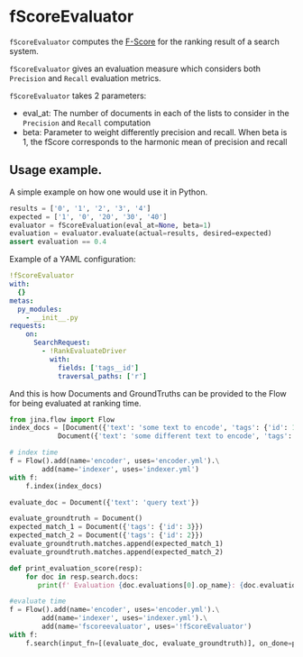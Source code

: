 # fScoreEvaluator

`fScoreEvaluator` computes the [F-Score](https://en.wikipedia.org/wiki/F-score) for the ranking result of a search system.

`fScoreEvaluator` gives an evaluation measure which considers both `Precision` and `Recall` evaluation metrics.

`fScoreEvaluator` takes 2 parameters:
- eval_at: The number of documents in each of the lists to consider in the `Precision` and `Recall` computation
- beta: Parameter to weight differently precision and recall. When beta is 1, the fScore corresponds to the harmonic mean
        of precision and recall
 
 ## Usage example.

A simple example on how one would use it in Python.

```python
results = ['0', '1', '2', '3', '4']
expected = ['1', '0', '20', '30', '40']
evaluator = fScoreEvaluation(eval_at=None, beta=1)
evaluation = evaluator.evaluate(actual=results, desired=expected)
assert evaluation == 0.4
```

Example of a YAML configuration:

```yaml
!fScoreEvaluator
with:
  {}
metas:
  py_modules:
    - __init__.py
requests:
    on:
      SearchRequest:
        - !RankEvaluateDriver
          with:
            fields: ['tags__id']
            traversal_paths: ['r']
```

And this is how Documents and GroundTruths can be provided to the Flow for being evaluated at ranking time.

```python
from jina.flow import Flow
index_docs = [Document({'text': 'some text to encode', 'tags': {'id': 1}}), 
            Document({'text': 'some different text to encode', 'tags': {'id': 2}})]

# index time
f = Flow().add(name='encoder', uses='encoder.yml').\
        add(name='indexer', uses='indexer.yml')
with f:
    f.index(index_docs)

evaluate_doc = Document({'text': 'query text'})

evaluate_groundtruth = Document()
expected_match_1 = Document({'tags': {'id': 3}})
expected_match_2 = Document({'tags': {'id': 2}})
evaluate_groundtruth.matches.append(expected_match_1)
evaluate_groundtruth.matches.append(expected_match_2)

def print_evaluation_score(resp):
    for doc in resp.search.docs:
       print(f' Evaluation {doc.evaluations[0].op_name}: {doc.evaluations[0].value}')

#evaluate time
f = Flow().add(name='encoder', uses='encoder.yml').\
        add(name='indexer', uses='indexer.yml').\
        add(name='fscoreevaluator', uses='!fScoreEvaluator')
with f:
    f.search(input_fn=[(evaluate_doc, evaluate_groundtruth)], on_done=print_evaluation_score)
```
